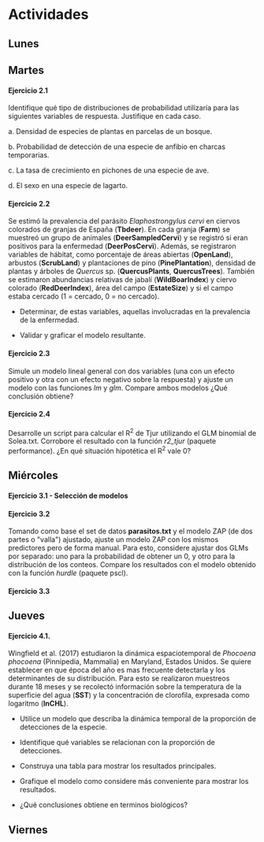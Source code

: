 # Actividades

## Lunes

## Martes

#### Ejercicio 2.1

Identifique qué tipo de distribuciones de probabilidad utilizaría para las siguientes variables de respuesta. Justifique en cada caso.

a. Densidad de especies de plantas en parcelas de un bosque.

b. Probabilidad de detección de una especie de anfibio en charcas temporarias.

c. La tasa de crecimiento en pichones de una especie de ave.

d. El sexo en una especie de lagarto.

#### Ejercicio 2.2

Se estimó la prevalencia del parásito *Elaphostrongylus cervi* en ciervos colorados de granjas de España (**Tbdeer**). En cada granja (**Farm**) se muestreó un grupo  de animales (**DeerSampledCervi**) y se registró si eran positivos para la enfermedad (**DeerPosCervi**). Además, se registraron variables de hábitat, como porcentaje de áreas abiertas (**OpenLand**), arbustos (**ScrubLand**) y plantaciones de pino (**PinePlantation**), densidad de plantas y árboles de *Quercus* sp. (**QuercusPlants**, **QuercusTrees**). También se estimaron abundancias relativas de jabalí (**WildBoarIndex**) y ciervo colorado (**RedDeerIndex**), área del campo (**EstateSize**) y si el campo estaba cercado (1 = cercado, 0 = no cercado). 

- Determinar, de estas variables, aquellas involucradas en la prevalencia de la enfermedad. 

- Validar y graficar el modelo resultante.

#### Ejercicio 2.3

Simule un modelo lineal general con dos variables (una con un efecto positivo y otra con un efecto negativo sobre la respuesta) y ajuste un modelo con las funciones *lm* y *glm*. Compare ambos modelos ¿Qué conclusión obtiene?

#### Ejercicio 2.4

Desarrolle un script para calcular el R<sup>2</sup> de Tjur utilizando el GLM binomial de Solea.txt. Corrobore el resultado con la función *r2_tjur* (paquete performance). ¿En qué situación hipotética el R<sup>2</sup> vale 0?

## Miércoles

#### Ejercicio 3.1 - Selección de modelos

#### Ejercicio 3.2

Tomando como base el set de datos **parasitos.txt** y el modelo ZAP (de dos partes o "valla") ajustado, ajuste un modelo ZAP con los mismos predictores pero de forma manual. Para esto, considere ajustar dos GLMs por separado: uno para la probabilidad de obtener un 0, y otro para la distribución de los conteos. Compare los resultados con el modelo obtenido con la función *hurdle* (paquete pscl).

#### Ejercicio 3.3

## Jueves

#### Ejercicio 4.1. 

Wingfield et al. (2017) estudiaron la dinámica espaciotemporal de *Phocoena phocoena* (Pinnipedia, Mammalia) en Maryland, Estados Unidos. Se quiere establecer en que época del año es mas frecuente detectarla y los determinantes de su distribución. Para esto se realizaron muestreos durante 18 meses y se recolectó información sobre la temperatura de la superficie del agua (**SST**) y la concentración de clorofila, expresada como logaritmo (**lnCHL**). 

- Utilice un modelo que describa la dinámica temporal de la proporción de detecciones de la especie.

- Identifique qué variables se relacionan con la proporción de detecciones.

- Construya una tabla para mostrar los resultados principales.

- Grafique el modelo como considere más conveniente para mostrar los resultados.

- ¿Qué conclusiones obtiene en terminos biológicos?


## Viernes

